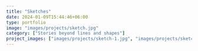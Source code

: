 ```yaml
---
title: "Sketches"
date: 2024-01-09T15:44:46+06:00
type: portfolio
image: "images/projects/sketch.jpg"
category: ["Stories beyond lines and shapes"]
project_images: ["images/projects/sketch-1.jpg", "images/projects/sketch-2.jpg"]
---
```

